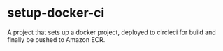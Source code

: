 # setup-docker-ci
A project that sets up a docker project, deployed to circleci for build and finally be pushed to Amazon ECR.
